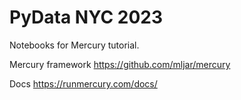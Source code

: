 # PyData NYC 2023

Notebooks for Mercury tutorial.

Mercury framework https://github.com/mljar/mercury

Docs https://runmercury.com/docs/
